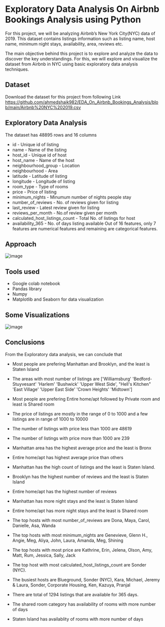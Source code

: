 
# Exploratory Data Analysis On Airbnb Bookings Analysis using Python

For this project, we will be analyzing Airbnb’s New York City(NYC) data of 2019. This dataset contains listings information such as listing name, host name, minimum night stays, availability, area, reviews etc.

The main objective behind this project is to explore and analyze the data to discover the key understandings. For this, we will explore and visualize the dataset from Airbnb in NYC using basic exploratory data analysis techniques.

## Dataset
Download the dataset for this project from following Link
https://github.com/ahmedshaik982/EDA_On_Airbnb_Bookings_Analysis/blob/main/Airbnb%20NYC%202019.csv

## Exploratory Data Analysis
The dataset has 48895 rows and 16 columns
* id - Unique id of listing
* name - Name of the listing
* host_id - Unique id of host
* host_name - Name of the host
* neighbourhood_group - Location
* neighbourhood - Area
* latitude - Latitude of listing
* longitude - Longitude of listing
* room_type - Type of rooms
* price - Price of listing
* minimum_nights - Minumum number of nights people stay
* number_of_reviews - No. of reviews given for listing
* last_review - Latest review given for listing
* reviews_per_month - No.of review given per month
* calculated_host_listings_count - Total No. of listings for host
* availability_365 - No. of days listing available
Out of 16 features, only 7 features are numerical features and remaining are categorical features.

## Approach
![image](https://user-images.githubusercontent.com/117965293/209427425-8219e16b-5547-4c04-96eb-70e03ce3ba5b.png)
## Tools used
* Google colab notebook
* Pandas library
* Numpy
* Matplotlib and Seaborn for data visualization

## Some Visualizations
![image](https://user-images.githubusercontent.com/117965293/209428021-c14bd605-2ef2-48a1-baa5-69d4ac56fb36.png)

## Conclusions
From the Exploratory data analysis, we can conclude that

* Most people are prefering Manhattan and Brooklyn, and the least is Staten Island

* The areas with most number of listings are ['Williamsburg' 'Bedford-Stuyvesant' 'Harlem' 'Bushwick' 'Upper West Side', "Hell's Kitchen" 'East Village' 'Upper East Side' 'Crown Heights' 'Midtown']

* Most people are prefering Entire home/apt followed by Private room and least is Shared room

* The price of listings are mostly in the range of 0 to 1000 and a few listings are in range of 1000 to 10000

* The number of listings with price less than 1000 are 48619

* The number of listings with price more than 1000 are 239

* Manhattan area has the highest average price and the least is Bronx

* Entire home/apt has highest average price than others

* Manhattan has the high count of listings and the least is Staten Island.

* Brooklyn has the highest number of reviews and the least is Staten Island

* Entire home/apt has the highest number of reviews

* Manhattan has more night stays and the least is Staten Island

* Entire home/apt has more night stays and the least is Shared room

* The top hosts with most number_of_reviews are Dona, Maya, Carol, Danielle, Asa, Wanda

* The top hosts with most minimum_nights are Genevieve, Glenn H., Angie, Meg, Aliya, John, Laura, Amanda, Meg, Shining

* The top hosts with most price are Kathrine, Erin, Jelena, Olson, Amy, Matt, Rum, Jessica, Sally, Jack

* The top host with most calculated_host_listings_count are Sonder (NYC).

* The busiest hosts are Blueground, Sonder (NYC), Kara, Michael, Jeremy & Laura, Sonder, Corporate Housing, Ken, Kazuya, Pranjal

* There are total of 1294 listings that are available for 365 days.

* The shared room category has availability of rooms with more number of days

* Staten Island has availablity of rooms with more number of days
